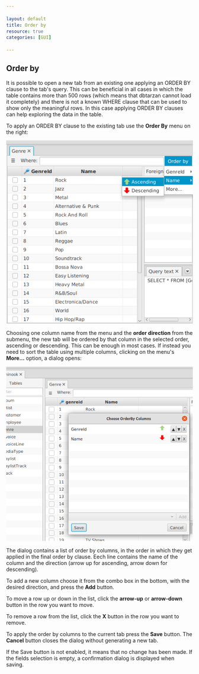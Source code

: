 ```yaml
---

layout: default
title: Order by
resource: true
categories: [GUI]
 
---
```


## Order by

It is possible to open a new tab from an existing one applying an ORDER BY clause to the tab's query.
This can be beneficial in all cases in which the table contains more than 500 rows (which means that dbtarzan cannot load it completely) and there is not a known WHERE clause that can be used to show only the meaningful rows.
In this case applying ORDER BY clauses can help exploring the data in the table. 

To apply an ORDER BY clause to the existing tab use the **Order By** menu on the right:

![order by menu](images/orderbymenu.png)

Choosing one column name from the menu and the **order direction** from the submenu, the new tab will be ordered by that column in the selected order, ascending or descending.
This can be enough in most cases.
If instead you need to sort the table using multiple columns, clicking on the menu's **More...** option, a dialog opens:

![order by dialog](images/orderbydialog.png)

The dialog contains a list of order by columns, in the order in which they get applied in the final order by clause.
Eech line contains the name of the column and the direction (arrow up for ascending, arrow down for descending).

To add a new column choose it from the combo box in the bottom, with the desired direction, and press the **Add** button. 

To move a row up or down in the list, click the **arrow-up** or **arrow-down** button in the row you want to move.  

To remove a row from the list, click the **X** button in the row you want to remove.

To apply the order by columns to the current tab press the **Save** button. 
The **Cancel** button closes the dialog without generating a new tab.

If the Save button is not enabled, it means that no change has been made.
If the fields selection is empty, a confirmation dialog is displayed when saving. 
